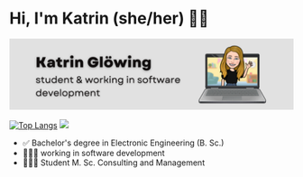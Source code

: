 # Hi, I'm Katrin (she/her) ✌🏽

<!---
![](https://komarev.com/ghpvc/?username=gitkatrin)
![image](https://img.shields.io/badge/LinkedIn-0077B5?style=for-the-badge&logo=linkedin&logoColor=white)

![image](https://img.shields.io/badge/Python-FFD43B?style=for-the-badge&logo=python&logoColor=blue)
![image](https://img.shields.io/badge/Keras-D00000?style=for-the-badge&logo=Keras&logoColor=white)
![image](https://img.shields.io/badge/Ubuntu-E95420?style=for-the-badge&logo=ubuntu&logoColor=white)
![image](https://img.shields.io/badge/Markdown-000000?style=for-the-badge&logo=markdown&logoColor=white)
![image](https://img.shields.io/badge/Canva-%2300C4CC.svg?&style=for-the-badge&logo=Canva&logoColor=white)

-->

 <img src="https://github.com/gitkatrin/gitkatrin/blob/main/Banner.png" width="1000">
 
<!--![Anurag's GitHub stats](https://github-readme-stats.vercel.app/api?username=gitkatrin&show_icons=true&theme=locale) -->

[![Top Langs](https://github-readme-stats.vercel.app/api/top-langs/?username=gitkatrin)](https://github.com/anuraghazra/github-readme-stats) 
<img src="https://c.tenor.com/ofRfDfidsZsAAAAj/cat-checking-in.gif" width="200">

- ✅ Bachelor's degree in Electronic Engineering (B. Sc.)
- 👩🏽‍💻 working in software development
- 👩🏽‍🎓 Student M. Sc. Consulting and Management



<!--[![Top Langs](https://github-readme-stats.vercel.app/api/top-langs/?username=gitkatrin&layout=compact)](https://github.com/gitkatrin/github-readme-stats)-->



<!--
**gitkatrin/gitkatrin** is a ✨ _special_ ✨ repository because its `README.md` (this file) appears on your GitHub profile.

Here are some ideas to get you started:

- 🔭 I’m currently working on ...
- 🌱 I’m currently learning ...
- 👯 I’m looking to collaborate on ...
- 🤔 I’m looking for help with ...
- 💬 Ask me about ...
- 📫 How to reach me: ...
- 😄 Pronouns: ...
- ⚡ Fun fact: ...
-->
